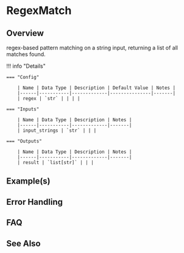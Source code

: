# RegexMatch

## Overview

regex-based pattern matching on a string input, returning a list of all matches found.

!!! info "Details"

    === "Config"

        | Name | Data Type | Description | Default Value | Notes |
        |------|-----------|-------------|---------------|-------|
        | regex | `str` | | | |

    === "Inputs"

        | Name | Data Type | Description | Notes |
        |------|-----------|-------------|-------|
        | input_strings | `str` | | |

    === "Outputs"

        | Name | Data Type | Description | Notes |
        |------|-----------|-------------|-------|
        | result | `list[str]` | | |

## Example(s)

## Error Handling

## FAQ

## See Also
